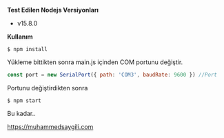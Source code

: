 **Test Edilen Nodejs Versiyonları**
- v15.8.0

**Kullanım**
```shell
$ npm install
```
Yükleme bittikten sonra main.js içinden COM portunu değiştir.

```javascript
const port = new SerialPort({ path: 'COM3', baudRate: 9600 }) //Port
```
Portunu değiştirdikten sonra
```shell
$ npm start
```
Bu kadar..

https://muhammedsaygili.com

